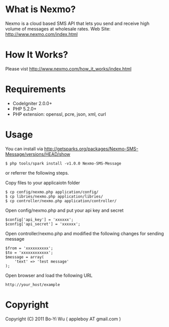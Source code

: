 What is Nexmo?
=======================

Nexmo is a cloud based SMS API that lets you send
and receive high volume of messages at wholesale rates.
Web Site: http://www.nexmo.com/index.html

How It Works?
=======================

Please vist http://www.nexmo.com/how_it_works/index.html

Requirements
=======================

* CodeIgniter 2.0.0+
* PHP 5.2.0+
* PHP extension: openssl, pcre, json, xml, curl

Usage
=======================

You can install via http://getsparks.org/packages/Nexmo-SMS-Message/versions/HEAD/show

    $ php tools/spark install -v1.0.0 Nexmo-SMS-Message

or referrer the following steps.

Copy files to your applicaiotn folder

    $ cp config/nexmo.php application/config/
    $ cp libries/nexmo.php application/libries/
    $ cp controller/nexmo.php application/controller/

Open config/nexmo.php and put your api key and secret

    $config['api_key'] = 'xxxxxx';
    $config['api_secret'] = 'xxxxxx';

Open controller/nexmo.php and modified the following changes for sending message

    $from = 'xxxxxxxxxx';
    $to = 'xxxxxxxxxxxx';
    $message = array(
        'text' => 'test message'
    );

Open browser and load the following URL

    http://your_host/example

Copyright
=======================

Copyright (C) 2011 Bo-Yi Wu ( appleboy AT gmail.com )

